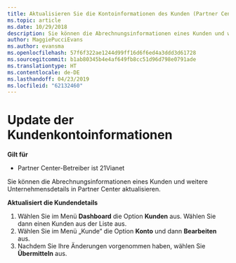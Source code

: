 ```yaml
---
title: Aktualisieren Sie die Kontoinformationen des Kunden (Partner Center im Betrieb über 21Vianet)
ms.topic: article
ms.date: 10/29/2018
description: Sie können die Abrechnungsinformationen eines Kunden und weitere Unternehmensdetails in Partner Center aktualisieren.
author: MaggiePucciEvans
ms.author: evansma
ms.openlocfilehash: 57f6f322ae1244d99ff16d6f6ed4a3ddd3d61728
ms.sourcegitcommit: b1ab80345b4e4af649fb8cc51d96d798e0791ade
ms.translationtype: HT
ms.contentlocale: de-DE
ms.lasthandoff: 04/23/2019
ms.locfileid: "62132460"
---
```

# <a name="update-customer-account-information"></a>Update der Kundenkontoinformationen

**Gilt für**

-   Partner Center-Betreiber ist 21Vianet


Sie können die Abrechnungsinformationen eines Kunden und weitere Unternehmensdetails in Partner Center aktualisieren.

**Aktualisiert die Kundendetails**

1.  Wählen Sie im Menü **Dashboard** die Option **Kunden** aus. Wählen Sie dann einen Kunden aus der Liste aus.
2.  Wählen Sie im Menü „Kunde“ die Option **Konto** und dann **Bearbeiten** aus.
3.  Nachdem Sie Ihre Änderungen vorgenommen haben, wählen Sie **Übermitteln** aus.
